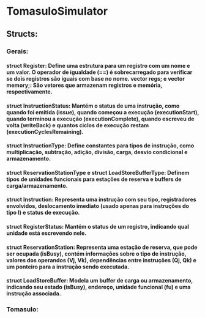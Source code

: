 # TomasuloSimulator

## Structs:

### Gerais:

#### struct Register: Define uma estrutura para um registro com um nome e um valor. O operador de igualdade (==) é sobrecarregado para verificar se dois registros são iguais com base no nome. vector<Register> regs; e vector<Register> memory;: São vetores que armazenam registros e memória, respectivamente.

#### struct InstructionStatus: Mantém o status de uma instrução, como quando foi emitida (issue), quando começou a execução (executionStart), quando terminou a execução (executionComplete), quando escreveu de volta (writeBack) e quantos ciclos de execução restam (executionCyclesRemaining).

#### struct InstructionType: Define constantes para tipos de instrução, como multiplicação, subtração, adição, divisão, carga, desvio condicional e armazenamento.

#### struct ReservationStationType e struct LoadStoreBufferType: Definem tipos de unidades funcionais para estações de reserva e buffers de carga/armazenamento.

#### struct Instruction: Representa uma instrução com seu tipo, registradores envolvidos, deslocamento imediato (usado apenas para instruções do tipo I) e status de execução.

#### struct RegisterStatus: Mantém o status de um registro, indicando qual unidade está escrevendo nele.

#### struct ReservationStation: Representa uma estação de reserva, que pode ser ocupada (isBusy), contém informações sobre o tipo de instrução, valores dos operandos (Vj, Vk), dependências entre instruções (Qj, Qk) e um ponteiro para a instrução sendo executada.

#### struct LoadStoreBuffer: Modela um buffer de carga ou armazenamento, indicando seu estado (isBusy), endereço, unidade funcional (fu) e uma instrução associada.

### Tomasulo:

####

